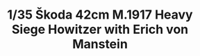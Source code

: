---
layout: product
title: "1/35 Škoda 42cm M.1917 Heavy Siege Howitzer with Erich von Manstein"
price: "3900" 
desc: "Maketa"
img_path: "/assets/img/TAKO2018.jpg"
brand: "N/A"
available: false
special_offer: false
new: false
soon: false
cat: "010000"
subcat: "010200"
subsubcat: "0N/A"
sifra: "TAKO2018"
---
